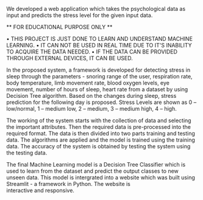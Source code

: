 We developed a web application which takes the psychological data as input and predicts the stress level for the given input data.

** FOR EDUCATIONAL PURPOSE ONLY **

• THIS PROJECT IS JUST DONE TO LEARN AND UNDERSTAND MACHINE LEARNING.
• IT CAN NOT BE USED IN REAL TIME DUE TO IT'S INABILITY TO ACQUIRE THE DATA NEEDED.
• IF THE DATA CAN BE PROVIDED THROUGH EXTERNAL DEVICES, IT CAN BE USED.

In the proposed system, a framework is developed for detecting stress in sleep through the parameters - snoring range of the user, respiration rate, body temperature, limb movement rate, blood oxygen levels, eye movement, number of hours of sleep, heart rate from a dataset by using Decision Tree algorithm. Based on the changes during sleep, stress prediction for the following day is proposed. Stress Levels are shown as 0 – low/normal, 1 – medium low, 2 – medium, 3 – medium high, 4 – high.

The working of the system starts with the collection of data and selecting the important attributes. Then the required data is pre-processed into the required format. The data is then divided into two parts training and testing data. The algorithms are applied and the model is trained using the training data. The accuracy of the system is obtained by testing the system using the testing data.

The final Machine Learning model is a Decision Tree Classifier which is used to learn from the dataset and predict the output classes to new unseen data. This model is intergrated into a website which was built using Streamlit - a framework in Python. The website is interactive and responsive.
